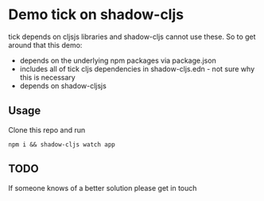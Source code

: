 # Demo tick on shadow-cljs 

tick depends on cljsjs libraries and shadow-cljs cannot use these. So to get around that
this demo:

* depends on the underlying npm packages via package.json
* includes all of tick cljs dependencies in shadow-cljs.edn - not sure why this is necessary           
* depends on shadow-cljsjs

## Usage 

Clone this repo and run

`npm i && shadow-cljs watch app`

## TODO

If someone knows of a better solution please get in touch